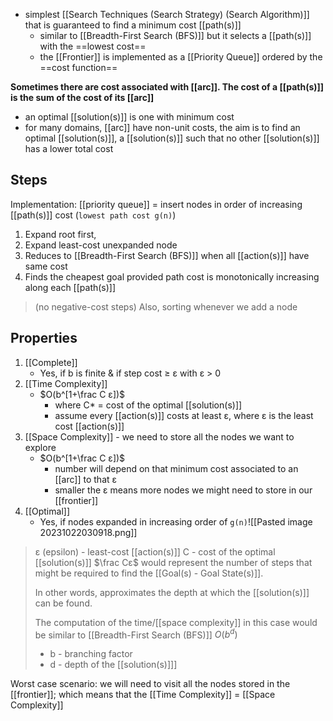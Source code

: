 - simplest [[Search Techniques (Search Strategy) (Search Algorithm)]] that is guaranteed to find a minimum cost [[path(s)]]
	- similar to [[Breadth-First Search (BFS)]] but it selects a [[path(s)]] with the ==lowest cost==
	- the [[Frontier]] is implemented as a [[Priority Queue]] ordered by the ==cost function==

**Sometimes there are cost associated with [[arc]]. The cost of a [[path(s)]] is the sum of the cost of its [[arc]]**
- an optimal [[solution(s)]] is one with minimum cost
- for many domains, [[arc]] have non-unit costs, the aim is to find an optimal [[solution(s)]], a [[solution(s)]] such that no other [[solution(s)]] has a lower total cost

## Steps
 Implementation: [[priority queue]] = insert nodes in order of increasing [[path(s)]] cost
	(`lowest path cost g(n)`)
1. Expand root first, 
2. Expand least-cost unexpanded node
3. Reduces to [[Breadth-First Search (BFS)]] when all [[action(s)]] have same cost
4. Finds the cheapest goal provided path cost is monotonically increasing along each [[path(s)]] 
> (no negative-cost steps)
> Also, sorting whenever we add a node

## Properties
1. [[Complete]]
	- Yes, if b is finite & if step cost ≥ ε with ε > 0
2. [[Time Complexity]]
	- $O(b^[1+\frac C ε])$ 
		- where C* = cost of the optimal [[solution(s)]]
		- assume every [[action(s)]] costs at least ε, where ε is the least cost [[action(s)]]
3. [[Space Complexity]] - we need to store all the nodes we want to explore
	-  $O(b^[1+\frac C ε])$
		- number will depend on that minimum cost associated to an [[arc]] to that ε
		- smaller the ε means more nodes we might need to store in our [[frontier]]
4. [[Optimal]]
	- Yes, if nodes expanded in increasing order of `g(n)`![[Pasted image 20231022030918.png]]
> ε (epsilon) - least-cost [[action(s)]] 
> C - cost of the optimal [[solution(s)]]
> $\frac Cε$ would represent the number of steps that might be required to find the [[Goal(s) - Goal State(s)]]. 
> 
> In other words, approximates the depth at which the [[solution(s)]] can be found. 
> 
> The computation of the time/[[space complexity]] in this case would be similar to [[Breadth-First Search (BFS)]] $O(b^d)$ 
> - b - branching factor
> - d - depth of the [[solution(s)]]]

Worst case scenario: we will need to visit all the nodes stored in the [[frontier]]; which means that the [[Time Complexity]] = [[Space Complexity]]